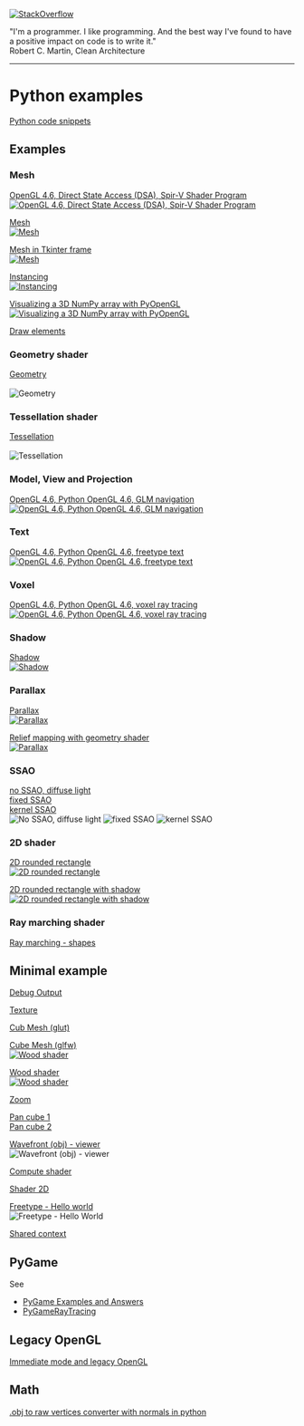[![StackOverflow](https://stackexchange.com/users/flair/7322082.png)](https://stackoverflow.com/users/5577765/rabbid76?tab=profile)

"I'm a programmer. I like programming. And the best way I've found to have a positive impact on code is to write it."  
Robert C. Martin, Clean Architecture

---

# Python examples

[Python code snippets](../documentation/python_code_snippets.md)

## Examples

### Mesh

[OpenGL 4.6, Direct State Access (DSA), Spir-V Shader Program](https://github.com/Rabbid76/graphics-snippets/blob/master/example/python/dsa_spirv_cube/example_python_dsa_spirv.md)  
[![OpenGL 4.6, Direct State Access (DSA), Spir-V Shader Program](../example/python/dsa_spirv_cube/image/cube_glut_glm_spirv.gif)](https://github.com/Rabbid76/graphics-snippets/blob/master/example/python/dsa_spirv_cube/example_python_dsa_spirv.md)

[Mesh](../example/python/mesh/glut_opengl_shader_ctypes_glm_meshes.py)  
[![Mesh](../screenshot/example/python/mesh/glut_opengl_shader_ctypes_glm_meshes.png)](../example/python/mesh/glut_opengl_shader_ctypes_glm_meshes.py)

[Mesh in Tkinter frame](../example/python/mesh/tkinter_opengl_shader_ctypes_glm_meshes.py)  
[![Mesh](../screenshot/example/python/mesh/tkinter_opengl_shader_ctypes_glm_meshes.png)](../example/python/mesh/tkinter_opengl_shader_ctypes_glm_meshes.py)

[Instancing](../example/python/mesh/glut_opengl_shader_instancing_cube.py)  
[![Instancing](../screenshot/example/python/mesh/glut_opengl_shader_instancing_cube.png)](../example/python/mesh/glut_opengl_shader_instancing_cube.py)

[Visualizing a 3D NumPy array with PyOpenGL](python/glut_opengl_shader_instancing_array.md)  
[![Visualizing a 3D NumPy array with PyOpenGL](https://i.stack.imgur.com/twWaF.gif)](../example/python/mesh/glut_opengl_shader_instancing_array.py)

[Draw elements](../example/python/mesh/glut_opengl_draw_elements.py)

### Geometry shader

[Geometry](../documentation/geometry.md)  
[](../example/python/tessellation_shader/tessellation_001/tess.py)  
![Geometry](../documentation/image/geometry_001.gif)
### Tessellation shader

[Tessellation](../documentation/tessellation.md)  
[](../example/python/geometry_shader/geometry_001/geo.py)  
![Tessellation](../documentation/image/tessellation_001.gif)

### Model, View and Projection

[OpenGL 4.6, Python OpenGL 4.6, GLM navigation](https://github.com/Rabbid76/graphics-snippets/blob/master/example/python/navigation_glm/example_python_navigation_glm.md)  
[![OpenGL 4.6, Python OpenGL 4.6, GLM navigation](../example/python/navigation_glm/image/cube_glut_glm_navigate.gif)](https://github.com/Rabbid76/graphics-snippets/blob/master/example/python/navigation_glm/example_python_navigation_glm.md)

### Text

[OpenGL 4.6, Python OpenGL 4.6, freetype text](https://github.com/Rabbid76/graphics-snippets/blob/master/example/python/text_freetype/freetype_text.md)  
[![OpenGL 4.6, Python OpenGL 4.6, freetype text](../example/python/text_freetype/image/free_type_text.png)](https://github.com/Rabbid76/graphics-snippets/blob/master/example/python/text_freetype/freetype_text.md)  

### Voxel

[OpenGL 4.6, Python OpenGL 4.6, voxel ray tracing](https://github.com/Rabbid76/graphics-snippets/blob/master/example/python/voxel_raytrace/voxel_raytrace.md)  
[![OpenGL 4.6, Python OpenGL 4.6, voxel ray tracing](../example/python/voxel_raytrace/image/voxel_raytrace.gif)](https://github.com/Rabbid76/graphics-snippets/blob/master/example/python/voxel_raytrace/voxel_raytrace.md)

### Shadow

[Shadow](../example/python/shadow/glut_opengl_shader_ctypes_glm_shadow_volume.py)  
[![Shadow](../screenshot/example/python/shadow/glut_opengl_shader_ctypes_glm_shadow_volume.png)](../example/python/shadow/glut_opengl_shader_ctypes_glm_shadow_volume.py)  

### Parallax

[Parallax](../example/python/parallax/glut_opengl_shader_glm_cube_parallax.py)  
[![Parallax](../screenshot/example/python/parallax/glut_opengl_shader_glm_cube_parallax.png)](../example/python/parallax/glut_opengl_shader_glm_cube_parallax.py)

[Relief mapping with geometry shader](../example/python/parallax/parallax_009_protruded_displ_mapping_geo_tbn/protruded_displ_mapping_geo_tbn.py)  
[![Parallax](../screenshot/example/python/parallax/protruded_displ_mapping_geo_tbn.gif)](../example/python/parallax/parallax_009_protruded_displ_mapping_geo_tbn/protruded_displ_mapping_geo_tbn.py)

### SSAO

[no SSAO, diffuse light](../example/python\/ssao_and_hbao/no_ssao_diffuse_light.py)  
[fixed SSAO](../example/python/ssao_and_hbao/ssao_fixed.py)  
[kernel SSAO](../example/python/ssao_and_hbao/ssao_kernel.py)  
![No SSAO, diffuse light](../screenshot/example/python/ssao_and_hbao/no_ssao_diffuse_light.png)
![fixed SSAO](../screenshot/example/python/ssao_and_hbao/ssao_fixed.png)
![kernel SSAO](../screenshot/example/python/ssao_and_hbao/ssao_kernel.png)

### 2D shader

[2D rounded rectangle](../example/python/opengl_minimal_example/minimal_example_shader_2d_rounded_rectangle.py)  
[![2D rounded rectangle](https://i.stack.imgur.com/RTVLv.png)](../example/python/parallax/minimal_example_shader_2d_rounded_rectangle.py)

[2D rounded rectangle with shadow](../example/python/opengl_minimal_example/minimal_example_shader_2d_rounded_rectangle_shadow.py)  
[![2D rounded rectangle with shadow](https://i.stack.imgur.com/wwYb4.gif)](../example/python/parallax/minimal_example_shader_2d_rounded_rectangle_shadow.py)

### Ray marching shader

[Ray marching - shapes](../example/python/opengl_minimal_example/minimal_example_shader_ray_march_shapes.py)  

## Minimal example

[Debug Output](../example/python/opengl_minimal_example/minimal_example_debug_output.py)

[Texture](../example/python/opengl_minimal_example/minimal_example_texture.py)

[Cub Mesh (glut)](../example/python/opengl_minimal_example/minimal_example_shader_mesh.py)

[Cube Mesh (glfw)](../example/python/opengl_minimal_example/minimal_example_mesh_cube.py)  
[![Wood shader](../screenshot/example/python/opengl_minimal_example/minimal_example_mesh_cube.png)](../example/python/opengl_minimal_example/minimal_example_mesh_cube.py) 

[Wood shader](../example/python/opengl_minimal_example/minimal_example_wood_shader.py)  
[![Wood shader](../screenshot/example/python/opengl_minimal_example/minimal_example_wood_shader.png)](../example/python/opengl_minimal_example/minimal_example_wood_shader.py) 

[Zoom](../example/python/opengl_minimal_example/minimal_example_zoom.py)  

[Pan cube 1](../example/python/opengl_minimal_example/minimal_example_pan_1.py)  
[Pan cube 2](../example/python/opengl_minimal_example/minimal_example_pan_2.py)

[Wavefront (obj) - viewer](../example/python/opengl_minimal_example/minimal_example_wavefront_viewer.py)  
![Wavefront (obj) - viewer](../screenshot/example/python/opengl_minimal_example/minimal_example_wavefront_viewer.png)

[Compute shader](../example/python/opengl_minimal_example/minimal_example_compute_shader.py)

[Shader 2D](../example/python/opengl_minimal_example/minimal_example_shader_2d.py)

[Freetype - Hello world](../example/python/opengl_minimal_example/minimal_example_shader_text_freetype_hello_world.py)  
![Freetype - Hello World](../screenshot/example/python/legacy_opengl/text_freetype_hello_world.png)

[Shared context](../example/python/opengl_minimal_example/minimal_example_shared_context.py)

## PyGame

See

- [PyGame Examples and Answers](https://github.com/Rabbid76/PyGameExamplesAndAnswers)
- [PyGameRayTracing](https://github.com/Rabbid76/PyGameRayTracing)

## Legacy OpenGL

[Immediate mode and legacy OpenGL](content_python_legacy.md)

## Math

[.obj to raw vertices converter with normals in python](https://stackoverflow.com/questions/54649416/obj-to-raw-vertices-converter-with-normals-in-python/54847016#54847016)  
